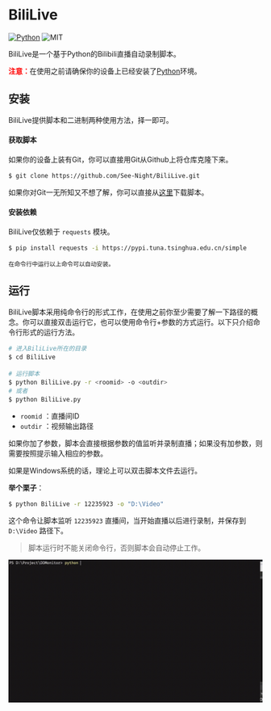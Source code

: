 # BiliLive

[![Python](https://img.shields.io/badge/Python-3.6+-blue)](https://python.org) ![MIT](https://img.shields.io/badge/Licence-MIT-red)

BiliLive是一个基于Python的Bilibili直播自动录制脚本。

<strong style="color: red;">注意：</strong>在使用之前请确保你的设备上已经安装了[Python](https://python.org)环境。

## 安装

BiliLive提供脚本和二进制两种使用方法，择一即可。

#### 获取脚本

如果你的设备上装有Git，你可以直接用Git从Github上将仓库克隆下来。

```bash
$ git clone https://github.com/See-Night/BiliLive.git
```

如果你对Git一无所知又不想了解，你可以直接从[这里](https://raw.githubusercontent.com/See-Night/BiliLive/master/BiliLive)下载脚本。

#### 安装依赖

BiliLive仅依赖于 `requests` 模块。

```bash
$ pip install requests -i https://pypi.tuna.tsinghua.edu.cn/simple
```

<small>在命令行中运行以上命令可以自动安装。</small>

## 运行

BiliLive脚本采用纯命令行的形式工作，在使用之前你至少需要了解一下路径的概念。你可以直接双击运行它，也可以使用命令行+参数的方式运行。以下只介绍命令行形式的运行方法。

```bash
# 进入BiliLive所在的目录
$ cd BiliLive

# 运行脚本
$ python BiliLive.py -r <roomid> -o <outdir>
# 或者
$ python BiliLive.py
```

- `roomid` ：直播间ID
- `outdir` ：视频输出路径

如果你加了参数，脚本会直接根据参数的值监听并录制直播；如果没有加参数，则需要按照提示输入相应的参数。

如果是Windows系统的话，理论上可以双击脚本文件去运行。

**举个栗子**：

```bash
$ python BiliLive -r 12235923 -o "D:\Video"
```

这个命令让脚本监听 `12235923` 直播间，当开始直播以后进行录制，并保存到 `D:\Video` 路径下。

> 脚本运行时不能关闭命令行，否则脚本会自动停止工作。

![bililive](public/bililive.gif)


